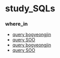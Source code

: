 
# study_SQLs 
### where_in
- [query bogyeongjin](./bogyeongjin/w3schools/where_in_subquery.sql)
- [query SOO](./SOO/where_in_subquery.sql)
- [query bogyeongjin](./bogyeongjin/w3schools/where_and_not.sql)
- [query SOO](./SOO/where_and_not.sql)